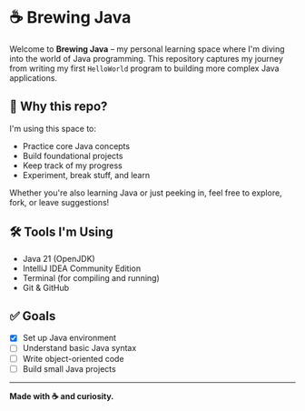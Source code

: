 # ☕ Brewing Java

Welcome to **Brewing Java** – my personal learning space where I'm diving into the world of Java programming. This repository captures my journey from writing my first `HelloWorld` program to building more complex Java applications.

## 🚀 Why this repo?

I'm using this space to:
- Practice core Java concepts
- Build foundational projects
- Keep track of my progress
- Experiment, break stuff, and learn

Whether you're also learning Java or just peeking in, feel free to explore, fork, or leave suggestions!


## 🛠️ Tools I'm Using

- Java 21 (OpenJDK)
- IntelliJ IDEA Community Edition
- Terminal (for compiling and running)
- Git & GitHub

## ✅ Goals

- [x] Set up Java environment
- [ ] Understand basic Java syntax
- [ ] Write object-oriented code
- [ ] Build small Java projects

---

**Made with ☕ and curiosity.**
